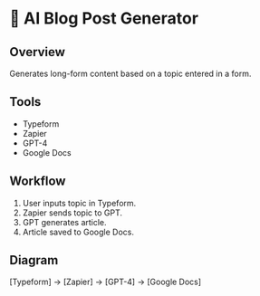 # 📝 AI Blog Post Generator

## Overview
Generates long-form content based on a topic entered in a form.

## Tools
- Typeform
- Zapier
- GPT-4
- Google Docs

## Workflow
1. User inputs topic in Typeform.
2. Zapier sends topic to GPT.
3. GPT generates article.
4. Article saved to Google Docs.

## Diagram
[Typeform] → [Zapier] → [GPT-4] → [Google Docs]
